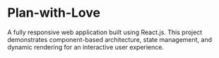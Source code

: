 # Plan-with-Love
A fully responsive web application built using React.js. This project demonstrates component-based architecture, state management, and dynamic rendering for an interactive user experience.
